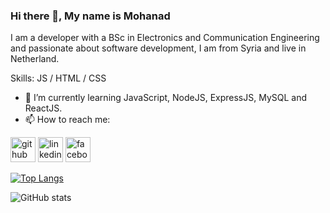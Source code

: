 ### Hi there 👋, My name is Mohanad
I am a developer with a BSc in Electronics and Communication Engineering and passionate about software development, I am from Syria and live in Netherland.

Skills:  JS / HTML / CSS

- 🌱 I’m currently learning JavaScript, NodeJS, ExpressJS, MySQL and ReactJS. 
- 📫 How to reach me:   


[<img src='https://cdn.jsdelivr.net/npm/simple-icons@3.0.1/icons/github.svg' alt='github' height='40'>](https://github.com/MohanadAlHasan)  [<img src='https://cdn.jsdelivr.net/npm/simple-icons@3.0.1/icons/linkedin.svg' alt='linkedin' height='40'>](https://www.linkedin.com/in/Mohanad-al-hasan/)  [<img src='https://cdn.jsdelivr.net/npm/simple-icons@3.0.1/icons/facebook.svg' alt='facebook' height='40'>](https://www.facebook.com/mohanad.alhasan)  

[![Top Langs](https://github-readme-stats.vercel.app/api/top-langs/?username=MohanadAlHasan)](https://github.com/anuraghazra/github-readme-stats)

![GitHub stats](https://github-readme-stats.vercel.app/api?username=MohanadAlHasan&show_icons=true)  




